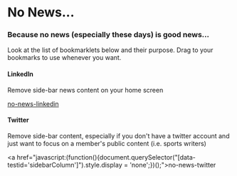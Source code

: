 # No News...
### Because no news (especially these days) is good news...

<p>Look at the list of bookmarklets below and their purpose. Drag to your bookmarks to use whenever you want.</p>

#### LinkedIn

<p>Remove side-bar news content on your home screen</p>
<a href="javascript:(function(){document.querySelectorAll('.feed-shared-news-module').forEach(newsItem => newsItem.style.display = 'none');})();">no-news-linkedin</a>

#### Twitter

<p>Remove side-bar content, especially if you don't have a twitter account and just want to focus on a member's public content (i.e. sports writers)</p>

<a href="javascript:(function(){document.querySelector("[data-testid='sidebarColumn']").style.display = 'none';})();">no-news-twitter</a>
